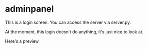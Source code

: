 # adminpanel

This is a login screen. You can access the server via server.py.

At the moment, this login doesn't do anything, it's just nice to look at.

Here's a preview


